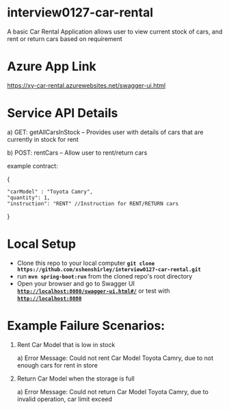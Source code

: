 # interview0127-car-rental

A basic Car Rental Application allows user to view current stock of cars, and rent or return cars based on requirement

# Azure App Link
https://xy-car-rental.azurewebsites.net/swagger-ui.html

# Service API Details

a) GET: getAllCarsInStock – Provides user with details of cars that are currently in stock for rent

b) POST: rentCars – Allow user to rent/return cars

example contract:

{

    "carModel" : "Toyota Camry",
    "quantity": 1,
    "instruction": "RENT" //Instruction for RENT/RETURN cars
}

# Local Setup

* Clone this repo to your local computer **`git clone https://github.com/xshenshirley/interview0127-car-rental.git`**
* run **`mvn spring-boot:run`** from the cloned repo's root directory
* Open your browser and go to Swagger UI [**`http://localhost:8080/swagger-ui.html#/`**](http://localhost:8080/swagger-ui.html#/) or test with [**`http://localhost:8080`**](http://localhost:8080)


# Example Failure Scenarios:

1. Rent Car Model that is low in stock 
   
   a) Error Message: Could not rent Car Model Toyota Camry, due to not
enough cars for rent in store
   

2. Return Car Model when the storage is full 
   
   a) Error Message: Could not return Car Model Toyota Camry, due to invalid      operation, car limit exceed

